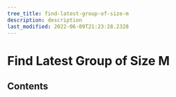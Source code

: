 ```yaml
---
tree_title: find-latest-group-of-size-m
description: description
last_modified: 2022-06-09T21:23:28.2328
---
```


# Find Latest Group of Size M

## Contents
